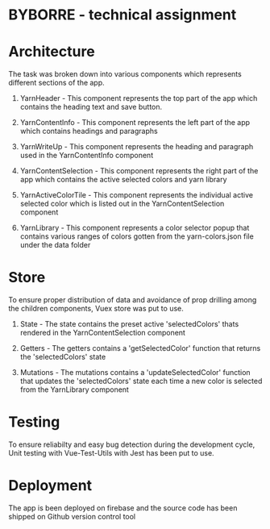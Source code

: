 # BYBORRE - technical assignment


# Architecture 

The task was broken down into various components which represents different sections of the app.

1. YarnHeader - This component represents the top part of the app which contains the heading text and save button.

2. YarnContentInfo - This component represents the left part of the app which contains headings and paragraphs

3. YarnWriteUp - This component represents the heading and paragraph used in the YarnContentInfo component

4. YarnContentSelection - This component represents the right part of the app which contains the active selected colors and yarn library

5. YarnActiveColorTile - This component represents the individual active selected color which is listed out in the YarnContentSelection component

6. YarnLibrary - This component represents a color selector popup that contains various ranges of colors gotten from the yarn-colors.json file under the data folder



# Store

To ensure proper distribution of data and avoidance of prop drilling among the children components, Vuex store was put to use.

1. State - The state contains the preset active 'selectedColors' thats rendered in the YarnContentSelection component

2. Getters - The getters contains a 'getSelectedColor' function that returns the 'selectedColors' state

3. Mutations -  The mutations contains a 'updateSelectedColor' function that updates the 'selectedColors' state each time a new color is selected from the YarnLibrary component



# Testing

To ensure reliabilty and easy bug detection during the development cycle, Unit testing with Vue-Test-Utils with Jest has been put to use.


# Deployment

The app is been deployed on firebase and the source code has been shipped on Github version control tool
